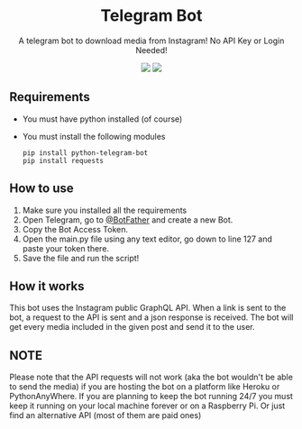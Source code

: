 <h1 align="center">Telegram Bot</h1>
<p align="center">A telegram bot to download media from Instagram! No API Key or Login Needed!<p>

<p align="center">
<a href="https://github.com/AndreyPetrozhitskiy/Telegram-Downloader-Bot">
<img src="https://img.shields.io/badge/telegram bot-0088CC?&style=for-the-badge&logo=telegram"></a>

<img src="https://img.shields.io/badge/python-FFD43B?&style=for-the-badge&logo=python">
</p>


## Requirements
* You must have python installed (of course)
* You must install the following modules

      pip install python-telegram-bot
      pip install requests

## How to use
1. Make sure you installed all the requirements
2. Open Telegram, go to [@BotFather](https://t.me/botfather) and create a new Bot.
3. Copy the Bot Access Token.
4. Open the main.py file using any text editor, go down to line 127 and paste your token there.
5. Save the file and run the script!

## How it works
This bot uses the Instagram public GraphQL API. When a link is sent to the bot, a request to the API is sent and a json response is received. The bot will get every media included in the given post and send it to the user.

## NOTE
Please note that the API requests will not work (aka the bot wouldn't be able to send the media) if you are hosting the bot on a platform like Heroku or PythonAnyWhere. If you are planning to keep the bot running 24/7 you must keep it running on your local machine forever or on a Raspberry Pi. Or just find an alternative API (most of them are paid ones)



